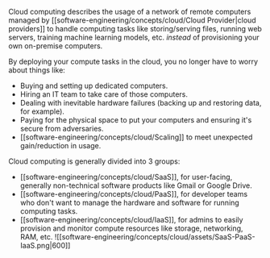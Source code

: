 Cloud computing describes the usage of a network of remote computers managed by [[software-engineering/concepts/cloud/Cloud Provider|cloud providers]] to handle computing tasks like storing/serving files, running web servers, training machine learning models, etc. *instead* of provisioning your own on-premise computers.

By deploying your compute tasks in the cloud, you no longer have to worry about things like:
- Buying and setting up dedicated computers.
- Hiring an IT team to take care of those computers.
- Dealing with inevitable hardware failures (backing up and restoring data, for example).
- Paying for the physical space to put your computers and ensuring it's secure from adversaries.
- [[software-engineering/concepts/cloud/Scaling]] to meet unexpected gain/reduction in usage.

Cloud computing is generally divided into 3 groups:
- [[software-engineering/concepts/cloud/SaaS]], for user-facing, generally non-technical software products like Gmail or Google Drive.
- [[software-engineering/concepts/cloud/PaaS]], for developer teams who don't want to manage the hardware and software for running computing tasks.
- [[software-engineering/concepts/cloud/IaaS]], for admins to easily provision and monitor compute resources like storage, networking, RAM, etc.
![[software-engineering/concepts/cloud/assets/SaaS-PaaS-IaaS.png|600]]
